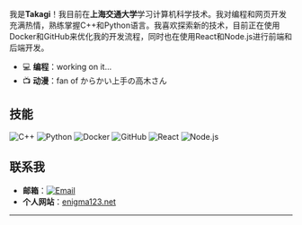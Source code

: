 我是**Takagi**！我目前在**上海交通大学**学习计算机科学技术。我对编程和网页开发充满热情，熟练掌握C++和Python语言。我喜欢探索新的技术，目前正在使用Docker和GitHub来优化我的开发流程，同时也在使用React和Node.js进行前端和后端开发。

- 💻 **编程**：working on it...
- 📺 **动漫**：fan of からかい上手の高木さん

## 技能

![C++](https://img.shields.io/badge/C++-blue.svg)
![Python](https://img.shields.io/badge/Python-blue.svg)
![Docker](https://img.shields.io/badge/Docker-blue.svg)
![GitHub](https://img.shields.io/badge/GitHub-black.svg)
![React](https://img.shields.io/badge/React-blue.svg)
![Node.js](https://img.shields.io/badge/Node.js-green.svg)

## 联系我

- **邮箱**：[![Email](https://img.shields.io/badge/Email-caoyilu1122%40gmail.com-blue.svg)](mailto:caoyilu1122@gmail.com)
- **个人网站**：[enigma123.net](http://www.enigma123.net)

---

